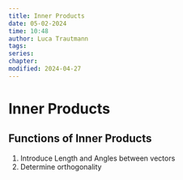 ```yaml
---
title: Inner Products
date: 05-02-2024
time: 10:48
author: Luca Trautmann
tags: 
series: 
chapter: 
modified: 2024-04-27
---
```

# Inner Products
## Functions of Inner Products
1. Introduce Length and Angles between vectors
2. Determine orthogonality 











